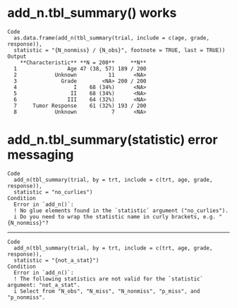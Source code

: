 # add_n.tbl_summary() works

    Code
      as.data.frame(add_n(tbl_summary(trial, include = c(age, grade, response)),
      statistic = "{N_nonmiss} / {N_obs}", footnote = TRUE, last = TRUE))
    Output
        **Characteristic** **N = 200**     **N**
      1                Age 47 (38, 57) 189 / 200
      2            Unknown          11      <NA>
      3              Grade        <NA> 200 / 200
      4                  I    68 (34%)      <NA>
      5                 II    68 (34%)      <NA>
      6                III    64 (32%)      <NA>
      7     Tumor Response    61 (32%) 193 / 200
      8            Unknown           7      <NA>

# add_n.tbl_summary(statistic) error messaging

    Code
      add_n(tbl_summary(trial, by = trt, include = c(trt, age, grade, response)),
      statistic = "no_curlies")
    Condition
      Error in `add_n()`:
      ! No glue elements found in the `statistic` argument ("no_curlies").
      i Do you need to wrap the statistic name in curly brackets, e.g. "{N_nonmiss}"?

---

    Code
      add_n(tbl_summary(trial, by = trt, include = c(trt, age, grade, response)),
      statistic = "{not_a_stat}")
    Condition
      Error in `add_n()`:
      ! The following statistics are not valid for the `statistic` argument: "not_a_stat".
      i Select from "N_obs", "N_miss", "N_nonmiss", "p_miss", and "p_nonmiss".

